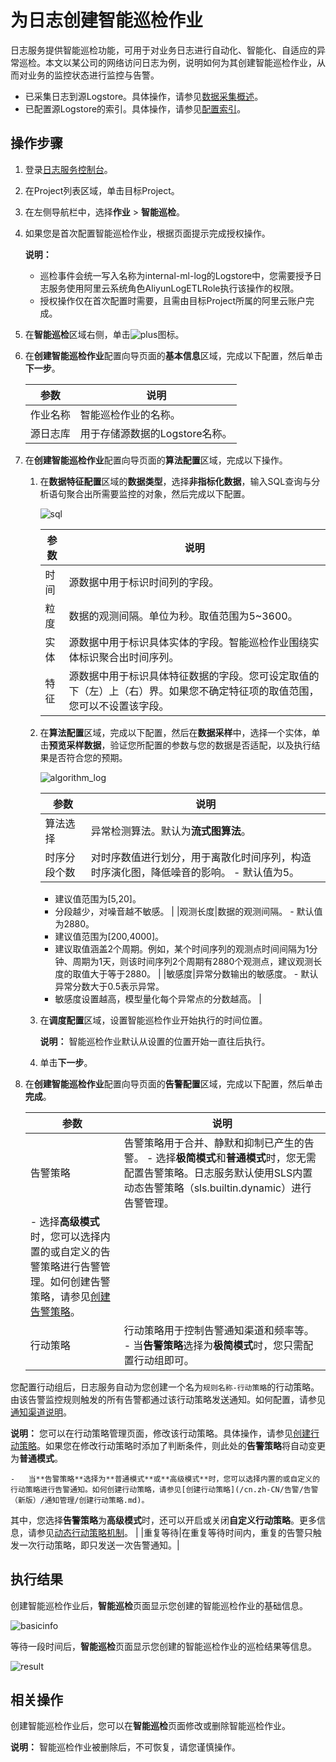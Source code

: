 # 为日志创建智能巡检作业

日志服务提供智能巡检功能，可用于对业务日志进行自动化、智能化、自适应的异常巡检。本文以某公司的网络访问日志为例，说明如何为其创建智能巡检作业，从而对业务的监控状态进行监控与告警。

-   已采集日志到源Logstore。具体操作，请参见[数据采集概述](/cn.zh-CN/数据采集/数据采集概述.md)。
-   已配置源Logstore的索引。具体操作，请参见[配置索引](/cn.zh-CN/查询与分析/配置索引.md)。

## 操作步骤

1.  登录[日志服务控制台](https://sls.console.aliyun.com)。

2.  在Project列表区域，单击目标Project。

3.  在左侧导航栏中，选择**作业** \> **智能巡检**。

4.  如果您是首次配置智能巡检作业，根据页面提示完成授权操作。

    **说明：**

    -   巡检事件会统一写入名称为internal-ml-log的Logstore中，您需要授予日志服务使用阿里云系统角色AliyunLogETLRole执行该操作的权限。
    -   授权操作仅在首次配置时需要，且需由目标Project所属的阿里云账户完成。
5.  在**智能巡检**区域右侧，单击![plus](https://static-aliyun-doc.oss-accelerate.aliyuncs.com/assets/img/zh-CN/4240452261/p279288.png)图标。

6.  在**创建智能巡检作业**配置向导页面的**基本信息**区域，完成以下配置，然后单击**下一步**。

    |参数|说明|
    |--|--|
    |作业名称|智能巡检作业的名称。|
    |源日志库|用于存储源数据的Logstore名称。|

7.  在**创建智能巡检作业**配置向导页面的**算法配置**区域，完成以下操作。

    1.  在**数据特征配置**区域的**数据类型**，选择**非指标化数据**，输入SQL查询与分析语句聚合出所需要监控的对象，然后完成以下配置。

        ![sql](https://static-aliyun-doc.oss-accelerate.aliyuncs.com/assets/img/zh-CN/1364162261/p279395.png)

        |参数|说明|
        |--|--|
        |时间|源数据中用于标识时间列的字段。|
        |粒度|数据的观测间隔。单位为秒。取值范围为5~3600。|
        |实体|源数据中用于标识具体实体的字段。智能巡检作业围绕实体标识聚合出时间序列。|
        |特征|源数据中用于标识具体特征数据的字段。您可设定取值的下（左）上（右）界。如果您不确定特征项的取值范围，您可以不设置该字段。|

    2.  在**算法配置**区域，完成以下配置，然后在**数据采样**中，选择一个实体，单击**预览采样数据**，验证您所配置的参数与您的数据是否适配，以及执行结果是否符合您的预期。

        ![algorithm_log](https://static-aliyun-doc.oss-accelerate.aliyuncs.com/assets/img/zh-CN/1364162261/p279425.png)

        |参数|说明|
        |--|--|
        |算法选择|异常检测算法。默认为**流式图算法**。|
        |时序分段个数|对时序数值进行划分，用于离散化时间序列，构造时序演化图，降低噪音的影响。        -   默认值为5。
        -   建议值范围为\[5,20\]。
        -   分段越少，对噪音越不敏感。 |
        |观测长度|数据的观测间隔。        -   默认值为2880。
        -   建议值范围为\[200,4000\]。
        -   建议取值涵盖2个周期。例如，某个时间序列的观测点时间间隔为1分钟、周期为1天，则该时间序列2个周期有2880个观测点，建议观测长度的取值大于等于2880。 |
        |敏感度|异常分数输出的敏感度。        -   默认异常分数大于0.5表示异常。
        -   敏感度设置越高，模型量化每个异常点的分数越高。 |

    3.  在**调度配置**区域，设置智能巡检作业开始执行的时间位置。

        **说明：** 智能巡检作业默认从设置的位置开始一直往后执行。

    4.  单击**下一步**。

8.  在**创建智能巡检作业**配置向导页面的**告警配置**区域，完成以下配置，然后单击**完成**。

    |参数|说明|
    |--|--|
    |告警策略|告警策略用于合并、静默和抑制已产生的告警。    -   选择**极简模式**和**普通模式**时，您无需配置告警策略。日志服务默认使用SLS内置动态告警策略（sls.builtin.dynamic）进行告警管理。
    -   选择**高级模式**时，您可以选择内置的或自定义的告警策略进行告警管理。如何创建告警策略，请参见[创建告警策略](/cn.zh-CN/告警/告警（新版）/告警管理/创建告警策略.md)。 |
    |行动策略|行动策略用于控制告警通知渠道和频率等。    -   当**告警策略**选择为**极简模式**时，您只需配置行动组即可。

您配置行动组后，日志服务自动为您创建一个名为`规则名称-行动策略`的行动策略。由该告警监控规则触发的所有告警都通过该行动策略发送通知。如何配置，请参见[通知渠道说明](/cn.zh-CN/告警/告警（新版）/通知管理/通知渠道/通知渠道说明.md)。

**说明：** 您可以在行动策略管理页面，修改该行动策略。具体操作，请参见[创建行动策略](/cn.zh-CN/告警/告警（新版）/通知管理/创建行动策略.md)。如果您在修改行动策略时添加了判断条件，则此处的**告警策略**将自动变更为**普通模式**。

    -   当**告警策略**选择为**普通模式**或**高级模式**时，您可以选择内置的或自定义的行动策略进行告警通知。如何创建行动策略，请参见[创建行动策略](/cn.zh-CN/告警/告警（新版）/通知管理/创建行动策略.md)。

其中，您选择**告警策略**为**高级模式**时，还可以开启或关闭**自定义行动策略**。更多信息，请参见[动态行动策略机制](/cn.zh-CN/告警/告警（新版）/告警管理/告警降噪控制/动态行动策略机制.md)。 |
    |重复等待|在重复等待时间内，重复的告警只触发一次行动策略，即只发送一次告警通知。|


## 执行结果

创建智能巡检作业后，**智能巡检**页面显示您创建的智能巡检作业的基础信息。

![basicinfo](https://static-aliyun-doc.oss-accelerate.aliyuncs.com/assets/img/zh-CN/0460552261/p279321.png)

等待一段时间后，**智能巡检**页面显示您创建的智能巡检作业的巡检结果等信息。

![result](https://static-aliyun-doc.oss-accelerate.aliyuncs.com/assets/img/zh-CN/1460552261/p279322.png)

## 相关操作

创建智能巡检作业后，您可以在**智能巡检**页面修改或删除智能巡检作业。

**说明：** 智能巡检作业被删除后，不可恢复，请您谨慎操作。

